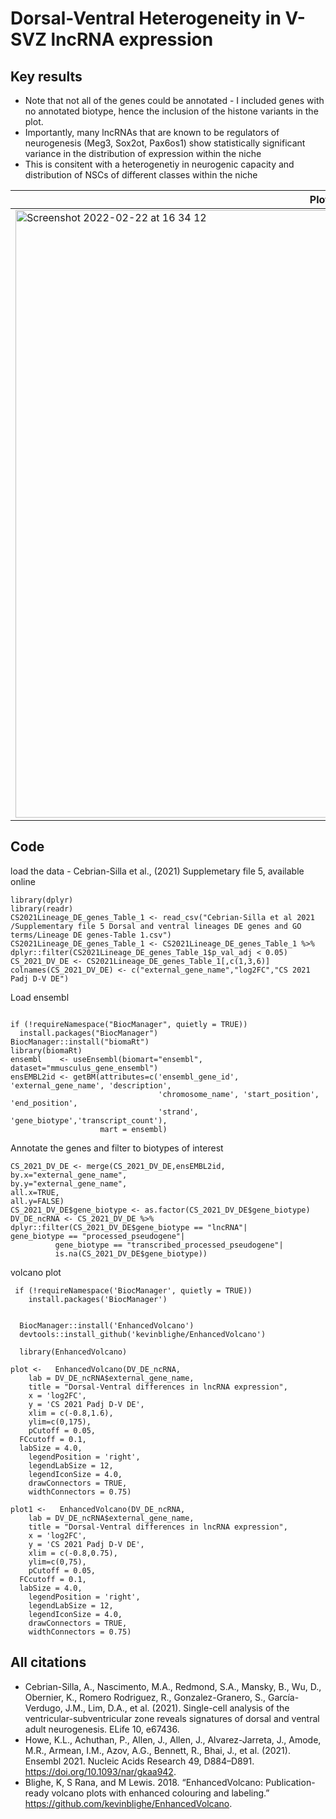 # Dorsal-Ventral Heterogeneity in V-SVZ lncRNA expression

## Key results

- Note that not all of the genes could be annotated - I included genes with no annotated biotype, hence the inclusion of the histone variants in the plot.
- Importantly, many lncRNAs that are known to be regulators of neurogenesis (Meg3, Sox2ot, Pax6os1) show statistically significant variance in the distribution of expression within the niche
- This is consitent with a heterogenetiy in neurogenic capacity and distribution of NSCs of different classes within the niche

| Plot | Plot1 (zoomed in)|
|---|---|
| <img width="972" alt="Screenshot 2022-02-22 at 16 34 12" src="https://user-images.githubusercontent.com/67189202/155176574-f06272cc-a0e5-4b35-8915-96aa80ef7d03.png"> | <img width="971" alt="Screenshot 2022-02-22 at 16 35 36" src="https://user-images.githubusercontent.com/67189202/155176827-d675bcc1-ff7b-418e-9a3e-0b959367f39c.png"> |

## Code

load the data - Cebrian-Silla et al., (2021) Supplemetary file 5, available online
```{r setup, include=FALSE}
library(dplyr)
library(readr)
CS2021Lineage_DE_genes_Table_1 <- read_csv("Cebrian-Silla et al 2021 /Supplementary file 5 Dorsal and ventral lineages DE genes and GO terms/Lineage DE genes-Table 1.csv")
CS2021Lineage_DE_genes_Table_1 <- CS2021Lineage_DE_genes_Table_1 %>% dplyr::filter(CS2021Lineage_DE_genes_Table_1$p_val_adj < 0.05)
CS_2021_DV_DE <- CS2021Lineage_DE_genes_Table_1[,c(1,3,6)]
colnames(CS_2021_DV_DE) <- c("external_gene_name","log2FC","CS 2021 Padj D-V DE")
```
Load ensembl
```{r}

if (!requireNamespace("BiocManager", quietly = TRUE))
  install.packages("BiocManager")
BiocManager::install("biomaRt")
library(biomaRt)
ensembl    <- useEnsembl(biomart="ensembl", dataset="mmusculus_gene_ensembl")
ensEMBL2id <- getBM(attributes=c('ensembl_gene_id', 'external_gene_name', 'description',
                                 'chromosome_name', 'start_position', 'end_position', 
                                 'strand', 'gene_biotype','transcript_count'), 
                    mart = ensembl)

```
Annotate the genes and filter to biotypes of interest
```{r}
CS_2021_DV_DE <- merge(CS_2021_DV_DE,ensEMBL2id,
by.x="external_gene_name",
by.y="external_gene_name",
all.x=TRUE,
all.y=FALSE)
CS_2021_DV_DE$gene_biotype <- as.factor(CS_2021_DV_DE$gene_biotype)
DV_DE_ncRNA <- CS_2021_DV_DE %>% dplyr::filter(CS_2021_DV_DE$gene_biotype == "lncRNA"|                      gene_biotype == "processed_pseudogene"|        
          gene_biotype == "transcribed_processed_pseudogene"|
          is.na(CS_2021_DV_DE$gene_biotype))
```
volcano plot
```{r}
 if (!requireNamespace('BiocManager', quietly = TRUE))
    install.packages('BiocManager')


  BiocManager::install('EnhancedVolcano')
  devtools::install_github('kevinblighe/EnhancedVolcano')
```
```{r}
  library(EnhancedVolcano)
  
plot <-   EnhancedVolcano(DV_DE_ncRNA,
    lab = DV_DE_ncRNA$external_gene_name,
    title = "Dorsal-Ventral differences in lncRNA expression",
    x = 'log2FC',
    y = 'CS 2021 Padj D-V DE',
    xlim = c(-0.8,1.6),
    ylim=c(0,175),
    pCutoff = 0.05,
  FCcutoff = 0.1,
  labSize = 4.0,
    legendPosition = 'right',
    legendLabSize = 12,
    legendIconSize = 4.0,
    drawConnectors = TRUE,
    widthConnectors = 0.75)
    
plot1 <-   EnhancedVolcano(DV_DE_ncRNA,
    lab = DV_DE_ncRNA$external_gene_name,
    title = "Dorsal-Ventral differences in lncRNA expression",
    x = 'log2FC',
    y = 'CS 2021 Padj D-V DE',
    xlim = c(-0.8,0.75),
    ylim=c(0,75),
    pCutoff = 0.05,
  FCcutoff = 0.1,
  labSize = 4.0,
    legendPosition = 'right',
    legendLabSize = 12,
    legendIconSize = 4.0,
    drawConnectors = TRUE,
    widthConnectors = 0.75)
```

## All citations
- Cebrian-Silla, A., Nascimento, M.A., Redmond, S.A., Mansky, B., Wu, D., Obernier, K., Romero Rodriguez, R., Gonzalez-Granero, S., García-Verdugo, J.M., Lim, D.A., et al. (2021). Single-cell analysis of the ventricular-subventricular zone reveals signatures of dorsal and ventral adult neurogenesis. ELife 10, e67436.
- Howe, K.L., Achuthan, P., Allen, J., Allen, J., Alvarez-Jarreta, J., Amode, M.R., Armean, I.M., Azov, A.G., Bennett, R., Bhai, J., et al. (2021). Ensembl 2021. Nucleic Acids Research 49, D884–D891. https://doi.org/10.1093/nar/gkaa942.
- Blighe, K, S Rana, and M Lewis. 2018. “EnhancedVolcano: Publication-ready volcano plots with enhanced colouring and labeling.” https://github.com/kevinblighe/EnhancedVolcano.
